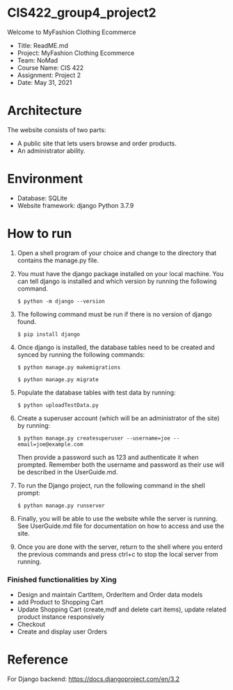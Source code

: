 # CIS422_group4_project2

Welcome to MyFashion Clothing Ecommerce

* Title: ReadME.md
* Project: MyFashion Clothing Ecommerce
* Team: NoMad
* Course Name: CIS 422
* Assignment: Project 2
* Date: May 31, 2021

# Architecture

The website consists of two parts:

* A public site that lets users browse and order products.
* An administrator ability.

# Environment

* Database: SQLite
* Website framework: django Python 3.7.9

# How to run

1) Open a shell program of your choice and change to the directory that contains the manage.py file.
2) You must have the django package installed on your local machine. You can tell django is installed and which version by running the following command.

    `$ python -m django --version`

3) The following command must be run if there is no version of django found.

    `$ pip install django`

4) Once django is installed, the database tables need to be created and synced by running the following commands:

    `$ python manage.py makemigrations`

    `$ python manage.py migrate`

5) Populate the database tables with test data by running:

    `$ python uploadTestData.py `

6) Create a superuser account (which will be an administrator of the site) by running:

    `$ python manage.py createsuperuser --username=joe --email=joe@example.com`

    Then provide a password such as 123 and authenticate it when prompted.
    Remember both the username and password as their use will be described in the UserGuide.md.

7) To run the Django project, run the following command in the shell prompt:

    `$ python manage.py runserver `

8) Finally, you will be able to use the website while the server is running. See UserGuide.md file for documentation on how to access and use the site.

8) Once you are done with the server, return to the shell where you enterd the previous commands and press ctrl+c to stop the local server from running.

### Finished functionalities by Xing

- Design and maintain CartItem, OrderItem and Order data models
- add Product to Shopping Cart
- Update Shopping Cart (create,mdf and delete cart items), update related product instance responsively
- Checkout
- Create and display user Orders

# Reference

For Django backend: https://docs.djangoproject.com/en/3.2
